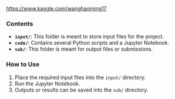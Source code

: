 https://www.kaggle.com/wanghaoming17

### Contents

- **`input/`**: This folder is meant to store input files for the project.
- **`code/`**: Contains several Python scripts and a Jupyter Notebook.
- **`sub/`**: This folder is meant for output files or submissions.

### How to Use

1. Place the required input files into the `input/` directory.
2. Run the Jupyter Notebook.
3. Outputs or results can be saved into the `sub/` directory.
